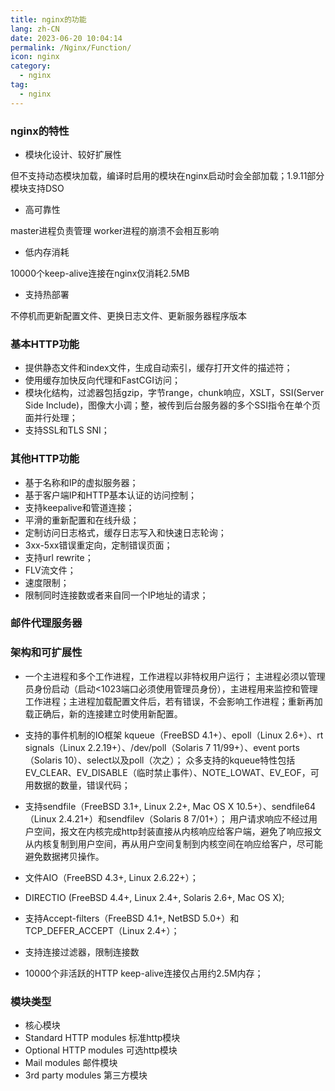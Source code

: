 ```yaml
---
title: nginx的功能
lang: zh-CN
date: 2023-06-20 10:04:14
permalink: /Nginx/Function/
icon: nginx
category:
  - nginx
tag:
  - nginx
---
```


### nginx的特性

- 模块化设计、较好扩展性

但不支持动态模块加载，编译时启用的模块在nginx启动时会全部加载；1.9.11部分模块支持DSO

- 高可靠性

master进程负责管理 worker进程的崩溃不会相互影响

- 低内存消耗

10000个keep-alive连接在nginx仅消耗2.5MB

- 支持热部署

不停机而更新配置文件、更换日志文件、更新服务器程序版本

### 基本HTTP功能

- 提供静态文件和index文件，生成自动索引，缓存打开文件的描述符；
- 使用缓存加快反向代理和FastCGI访问；
- 模块化结构，过滤器包括gzip，字节range，chunk响应，XSLT，SSI(Server Side Include)，图像大小调；整，被传到后台服务器的多个SSI指令在单个页面并行处理；
- 支持SSL和TLS SNI；

### 其他HTTP功能

- 基于名称和IP的虚拟服务器；
- 基于客户端IP和HTTP基本认证的访问控制；
- 支持keepalive和管道连接；
- 平滑的重新配置和在线升级；
- 定制访问日志格式，缓存日志写入和快速日志轮询；
- 3xx-5xx错误重定向，定制错误页面；
- 支持url rewrite；
- FLV流文件；
- 速度限制；
- 限制同时连接数或者来自同一个IP地址的请求；

### 邮件代理服务器

### 架构和可扩展性

- 一个主进程和多个工作进程，工作进程以非特权用户运行；
  主进程必须以管理员身份启动（启动<1023端口必须使用管理员身份），主进程用来监控和管理工作进程；主进程加载配置文件后，若有错误，不会影响工作进程；重新再加载正确后，新的连接建立时使用新配置。

- 支持的事件机制的IO框架
  kqueue（FreeBSD 4.1+）、epoll（Linux 2.6+）、rt signals（Linux 2.2.19+）、/dev/poll（Solaris 7 11/99+）、event ports（Solaris 10）、select以及poll（次之）；
  众多支持的kqueue特性包括EV_CLEAR、EV_DISABLE（临时禁止事件）、NOTE_LOWAT、EV_EOF，可用数据的数量，错误代码；
- 支持sendfile（FreeBSD 3.1+, Linux 2.2+, Mac OS X 10.5+）、sendfile64（Linux 2.4.21+）和sendfilev（Solaris 8 7/01+）；
  用户请求响应不经过用户空间，报文在内核完成http封装直接从内核响应给客户端，避免了响应报文从内核复制到用户空间，再从用户空间复制到内核空间在响应给客户，尽可能避免数据拷贝操作。
- 文件AIO（FreeBSD 4.3+, Linux 2.6.22+）；
- DIRECTIO (FreeBSD 4.4+, Linux 2.4+, Solaris 2.6+, Mac OS X);
- 支持Accept-filters（FreeBSD 4.1+, NetBSD 5.0+）和 TCP_DEFER_ACCEPT（Linux 2.4+）；
- 支持连接过滤器，限制连接数
- 10000个非活跃的HTTP keep-alive连接仅占用约2.5M内存；

### 模块类型
- 核心模块
- Standard HTTP modules 标准http模块
- Optional HTTP modules 可选http模块
- Mail modules 邮件模块
- 3rd party modules 第三方模块
